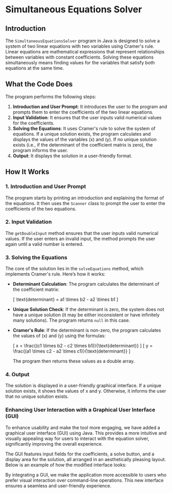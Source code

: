 # Simultaneous Equations Solver

## Introduction

The `SimultaneousEquationsSolver` program in Java is designed to solve a system of two linear equations with two variables using Cramer's rule. Linear equations are mathematical expressions that represent relationships between variables with constant coefficients. Solving these equations simultaneously means finding values for the variables that satisfy both equations at the same time.

## What the Code Does

The program performs the following steps:

1. **Introduction and User Prompt**: It introduces the user to the program and prompts them to enter the coefficients of the two linear equations.
2. **Input Validation**: It ensures that the user inputs valid numerical values for the coefficients.
3. **Solving the Equations**: It uses Cramer's rule to solve the system of equations. If a unique solution exists, the program calculates and displays the values of the variables \(x\) and \(y\). If no unique solution exists (i.e., if the determinant of the coefficient matrix is zero), the program informs the user.
4. **Output**: It displays the solution in a user-friendly format.

## How It Works

### 1. Introduction and User Prompt

The program starts by printing an introduction and explaining the format of the equations. It then uses the `Scanner` class to prompt the user to enter the coefficients of the two equations.

### 2. Input Validation

The `getDoubleInput` method ensures that the user inputs valid numerical values. If the user enters an invalid input, the method prompts the user again until a valid number is entered.

### 3. Solving the Equations

The core of the solution lies in the `solveEquations` method, which implements Cramer's rule. Here’s how it works:

- **Determinant Calculation**: The program calculates the determinant of the coefficient matrix:
  
  \[
  \text{determinant} = a1 \times b2 - a2 \times b1
  \]


- **Unique Solution Check**: If the determinant is zero, the system does not have a unique solution (it may be either inconsistent or have infinitely many solutions). The program returns `null` in this case.

- **Cramer's Rule**: If the determinant is non-zero, the program calculates the values of \(x\) and \(y\) using the formulas:
  
  \[
  x = \frac{(c1 \times b2 - c2 \times b1)}{\text{determinant}}
  \]
  \[
  y = \frac{(a1 \times c2 - a2 \times c1)}{\text{determinant}}
  \]
  

  The program then returns these values as a double array.

### 4. Output

The solution is displayed in a user-friendly graphical interface. If a unique solution exists, it shows the values of x and y. Otherwise, it informs the user that no unique solution exists.


### Enhancing User Interaction with a Graphical User Interface (GUI)
To enhance usability and make the tool more engaging, we have added a graphical user interface (GUI) using Java. This provides a more intuitive and visually appealing way for users to interact with the equation solver, significantly improving the overall experience.

The GUI features input fields for the coefficients, a solve button, and a display area for the solution, all arranged in an aesthetically pleasing layout. Below is an example of how the modified interface looks:

By integrating a GUI, we make the application more accessible to users who prefer visual interaction over command-line operations. This new interface ensures a seamless and user-friendly experience.
